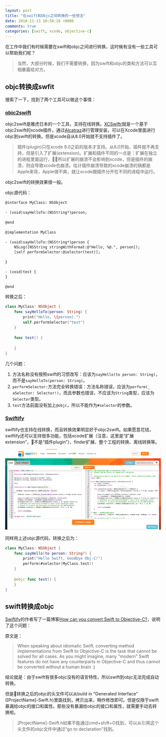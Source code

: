```yaml
---
layout: post
title: "在swift和Objc之间转换的一些想法"
date: 2018-11-13 10:50:18 +0800
comments: true
categories: [swift, xcode, objective-c]
---
```


<!-- more -->

在工作中我们有时候需要在swift和objc之间进行转换，这时候有没有一些工具可以帮助我们呢？

> 当然，大部分时候，我们不需要转换，因为swift和objc的类和方法可以互相暴露给对方。

## objc转换成swfit

搜索了一下，找到了两个工具可以做这个事情：

### [objc2swift](https://github.com/yahoojapan/objc2swift)

objc2swift是雅虎日本的一个工具，支持在线转换。[XCSwiftr](https://github.com/dzenbot/XCSwiftr/blob/master/README.md)就是一个基于objc2swift的xcode插件，通过[Alcatraz](https://github.com/alcatraz/Alcatraz)进行管理安装，可以在Xcode里面进行objc到swift的转换。但是xcode自从8.0开始就不支持插件了。

> 插件(plugin)只在xcode 8.0之前的版本才支持。从8.0开始，插件就不再支持，但是引入了扩展(extension)。扩展和插件不同的一点是：扩展在独立的进程里面运行，所以扩展的崩溃不会影响到xcode，但是插件的崩溃，则会导致xcode也崩溃。估计插件崩溃导致的xcode崩溃的锅都是Apple来背，Apple很不爽，就让xcode跟插件分开在不同的进程中运行。

objc2swift的转换效果很一般。

objc源代码：

```objc
@interface MyClass: NSObject

- (void)sayHelloTo:(NSString*)person;

@end

@implementation MyClass

- (void)sayHelloTo:(NSString*)person {
    NSLog([NSString stringWithFormat:@"Hello, %@.", person]);
    [self performSelector:@selector(test)];
    
}

- (void)test {
}

@end
```

转换之后：

```swift
class MyClass: NSObject {
    func sayHelloTo(person: String) {
        print("Hello, \(person).")
        self.performSelector("test")
    }
    
    func test() {
        
    }
}
```

几个问题：

1. 方法名称没有按照swift的习惯改写：应该为`sayHello(to person: String)`，而不是`sayHelloTo(person: String)`。
2. `performSelector:`方法完全转换错误：方法名称错误，应该为`perform(_ aSelector: Selector!)`，而且参数也错误，不应该为`String`类型，应该为`Selector`类型。
3. `test`方法前面没有加上`@objc`，所以不能作为`#selector`的参数。

### [Swiftify](https://objectivec2swift.com/#/home)

swiftify也支持在线转换，而且转换效果明显好于objc2swift。如果愿意花钱，swiftify还可以支持很多功能，包括xcode扩展（注意，这里是“扩展extension”，不是“插件plugin”）、finder扩展、整个工程的转换、离线转换等。

![swiftify.webp](/images/swiftify.webp)

同样用上述objc源代码，转换之后为：

```swift
class MyClass: NSObject {
    func sayHello(to person: String?) {
        print("Hello Swift, Goodbye Obj-C!")
        perform(#selector(MyClass.test))
    }

    @objc func test() {
    }
}
```

## swift转换成objc

[Swiftify](https://objectivec2swift.com/#/home)的作者写了一篇博客[How can you convert Swift to Objective-C?](https://www.quora.com/How-can-you-convert-Swift-to-Objective-C)，说明了这个问题：

原文是：

> When speaking about idiomatic Swift, converting method implementations from Swift to Objective-C is the task that cannot be solved for all cases. As you might imagine, many “modern” Swift features do not have any counterparts in Objective-C and thus cannot be converted without a human brain :)

结论就是：由于swift有很多objc没有的语言特性，所以swift到objc无法完成自动转换。

但是转换之后的objc的头文件可以从build in “Generated Interface” ([ProjectName]-Swift.h)里面找到，拷贝出来，稍作修改即可。但是仅限于swift暴漏给objc的接口和属性。那些没有暴漏给objc的接口和属性，就需要手动去转换啦。

> [ProjectName]-Swift.h如果不能通过cmd+shift+O找到，可以从引用这个头文件的objc文件中通过“go to declaration"找到。



